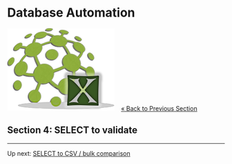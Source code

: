# Database Automation

![logo](image/logo-x.png) &nbsp;&nbsp;&nbsp;[« Back to Previous Section](Database-Automation-selectinspect.md)

## Section 4: SELECT to validate


---

Up next: [SELECT to CSV / bulk comparison](Database-Automation-selectcsv.md)
